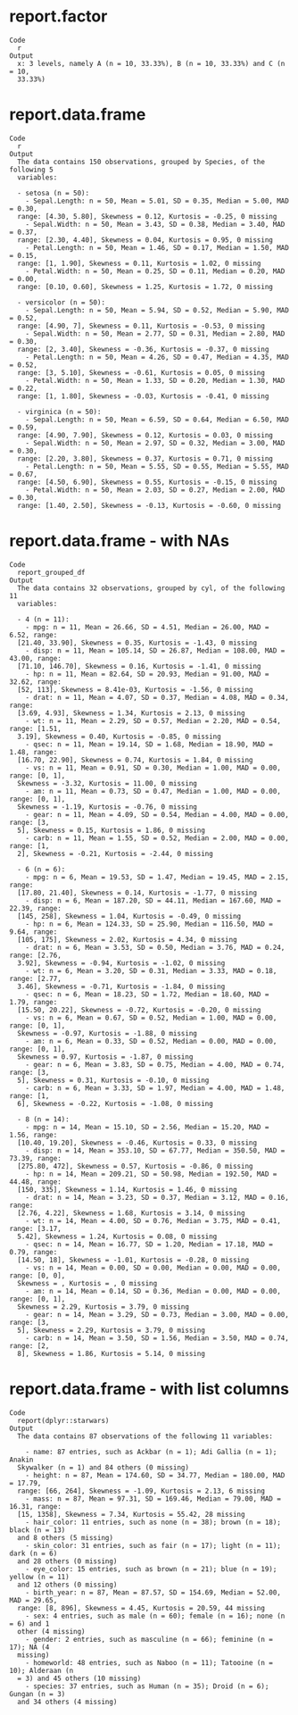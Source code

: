 # report.factor

    Code
      r
    Output
      x: 3 levels, namely A (n = 10, 33.33%), B (n = 10, 33.33%) and C (n = 10,
      33.33%)

# report.data.frame

    Code
      r
    Output
      The data contains 150 observations, grouped by Species, of the following 5
      variables:
      
      - setosa (n = 50):
        - Sepal.Length: n = 50, Mean = 5.01, SD = 0.35, Median = 5.00, MAD = 0.30,
      range: [4.30, 5.80], Skewness = 0.12, Kurtosis = -0.25, 0 missing
        - Sepal.Width: n = 50, Mean = 3.43, SD = 0.38, Median = 3.40, MAD = 0.37,
      range: [2.30, 4.40], Skewness = 0.04, Kurtosis = 0.95, 0 missing
        - Petal.Length: n = 50, Mean = 1.46, SD = 0.17, Median = 1.50, MAD = 0.15,
      range: [1, 1.90], Skewness = 0.11, Kurtosis = 1.02, 0 missing
        - Petal.Width: n = 50, Mean = 0.25, SD = 0.11, Median = 0.20, MAD = 0.00,
      range: [0.10, 0.60], Skewness = 1.25, Kurtosis = 1.72, 0 missing
      
      - versicolor (n = 50):
        - Sepal.Length: n = 50, Mean = 5.94, SD = 0.52, Median = 5.90, MAD = 0.52,
      range: [4.90, 7], Skewness = 0.11, Kurtosis = -0.53, 0 missing
        - Sepal.Width: n = 50, Mean = 2.77, SD = 0.31, Median = 2.80, MAD = 0.30,
      range: [2, 3.40], Skewness = -0.36, Kurtosis = -0.37, 0 missing
        - Petal.Length: n = 50, Mean = 4.26, SD = 0.47, Median = 4.35, MAD = 0.52,
      range: [3, 5.10], Skewness = -0.61, Kurtosis = 0.05, 0 missing
        - Petal.Width: n = 50, Mean = 1.33, SD = 0.20, Median = 1.30, MAD = 0.22,
      range: [1, 1.80], Skewness = -0.03, Kurtosis = -0.41, 0 missing
      
      - virginica (n = 50):
        - Sepal.Length: n = 50, Mean = 6.59, SD = 0.64, Median = 6.50, MAD = 0.59,
      range: [4.90, 7.90], Skewness = 0.12, Kurtosis = 0.03, 0 missing
        - Sepal.Width: n = 50, Mean = 2.97, SD = 0.32, Median = 3.00, MAD = 0.30,
      range: [2.20, 3.80], Skewness = 0.37, Kurtosis = 0.71, 0 missing
        - Petal.Length: n = 50, Mean = 5.55, SD = 0.55, Median = 5.55, MAD = 0.67,
      range: [4.50, 6.90], Skewness = 0.55, Kurtosis = -0.15, 0 missing
        - Petal.Width: n = 50, Mean = 2.03, SD = 0.27, Median = 2.00, MAD = 0.30,
      range: [1.40, 2.50], Skewness = -0.13, Kurtosis = -0.60, 0 missing

# report.data.frame - with NAs

    Code
      report_grouped_df
    Output
      The data contains 32 observations, grouped by cyl, of the following 11
      variables:
      
      - 4 (n = 11):
        - mpg: n = 11, Mean = 26.66, SD = 4.51, Median = 26.00, MAD = 6.52, range:
      [21.40, 33.90], Skewness = 0.35, Kurtosis = -1.43, 0 missing
        - disp: n = 11, Mean = 105.14, SD = 26.87, Median = 108.00, MAD = 43.00, range:
      [71.10, 146.70], Skewness = 0.16, Kurtosis = -1.41, 0 missing
        - hp: n = 11, Mean = 82.64, SD = 20.93, Median = 91.00, MAD = 32.62, range:
      [52, 113], Skewness = 8.41e-03, Kurtosis = -1.56, 0 missing
        - drat: n = 11, Mean = 4.07, SD = 0.37, Median = 4.08, MAD = 0.34, range:
      [3.69, 4.93], Skewness = 1.34, Kurtosis = 2.13, 0 missing
        - wt: n = 11, Mean = 2.29, SD = 0.57, Median = 2.20, MAD = 0.54, range: [1.51,
      3.19], Skewness = 0.40, Kurtosis = -0.85, 0 missing
        - qsec: n = 11, Mean = 19.14, SD = 1.68, Median = 18.90, MAD = 1.48, range:
      [16.70, 22.90], Skewness = 0.74, Kurtosis = 1.84, 0 missing
        - vs: n = 11, Mean = 0.91, SD = 0.30, Median = 1.00, MAD = 0.00, range: [0, 1],
      Skewness = -3.32, Kurtosis = 11.00, 0 missing
        - am: n = 11, Mean = 0.73, SD = 0.47, Median = 1.00, MAD = 0.00, range: [0, 1],
      Skewness = -1.19, Kurtosis = -0.76, 0 missing
        - gear: n = 11, Mean = 4.09, SD = 0.54, Median = 4.00, MAD = 0.00, range: [3,
      5], Skewness = 0.15, Kurtosis = 1.86, 0 missing
        - carb: n = 11, Mean = 1.55, SD = 0.52, Median = 2.00, MAD = 0.00, range: [1,
      2], Skewness = -0.21, Kurtosis = -2.44, 0 missing
      
      - 6 (n = 6):
        - mpg: n = 6, Mean = 19.53, SD = 1.47, Median = 19.45, MAD = 2.15, range:
      [17.80, 21.40], Skewness = 0.14, Kurtosis = -1.77, 0 missing
        - disp: n = 6, Mean = 187.20, SD = 44.11, Median = 167.60, MAD = 22.39, range:
      [145, 258], Skewness = 1.04, Kurtosis = -0.49, 0 missing
        - hp: n = 6, Mean = 124.33, SD = 25.90, Median = 116.50, MAD = 9.64, range:
      [105, 175], Skewness = 2.02, Kurtosis = 4.34, 0 missing
        - drat: n = 6, Mean = 3.53, SD = 0.50, Median = 3.76, MAD = 0.24, range: [2.76,
      3.92], Skewness = -0.94, Kurtosis = -1.02, 0 missing
        - wt: n = 6, Mean = 3.20, SD = 0.31, Median = 3.33, MAD = 0.18, range: [2.77,
      3.46], Skewness = -0.71, Kurtosis = -1.84, 0 missing
        - qsec: n = 6, Mean = 18.23, SD = 1.72, Median = 18.60, MAD = 1.79, range:
      [15.50, 20.22], Skewness = -0.72, Kurtosis = -0.20, 0 missing
        - vs: n = 6, Mean = 0.67, SD = 0.52, Median = 1.00, MAD = 0.00, range: [0, 1],
      Skewness = -0.97, Kurtosis = -1.88, 0 missing
        - am: n = 6, Mean = 0.33, SD = 0.52, Median = 0.00, MAD = 0.00, range: [0, 1],
      Skewness = 0.97, Kurtosis = -1.87, 0 missing
        - gear: n = 6, Mean = 3.83, SD = 0.75, Median = 4.00, MAD = 0.74, range: [3,
      5], Skewness = 0.31, Kurtosis = -0.10, 0 missing
        - carb: n = 6, Mean = 3.33, SD = 1.97, Median = 4.00, MAD = 1.48, range: [1,
      6], Skewness = -0.22, Kurtosis = -1.08, 0 missing
      
      - 8 (n = 14):
        - mpg: n = 14, Mean = 15.10, SD = 2.56, Median = 15.20, MAD = 1.56, range:
      [10.40, 19.20], Skewness = -0.46, Kurtosis = 0.33, 0 missing
        - disp: n = 14, Mean = 353.10, SD = 67.77, Median = 350.50, MAD = 73.39, range:
      [275.80, 472], Skewness = 0.57, Kurtosis = -0.86, 0 missing
        - hp: n = 14, Mean = 209.21, SD = 50.98, Median = 192.50, MAD = 44.48, range:
      [150, 335], Skewness = 1.14, Kurtosis = 1.46, 0 missing
        - drat: n = 14, Mean = 3.23, SD = 0.37, Median = 3.12, MAD = 0.16, range:
      [2.76, 4.22], Skewness = 1.68, Kurtosis = 3.14, 0 missing
        - wt: n = 14, Mean = 4.00, SD = 0.76, Median = 3.75, MAD = 0.41, range: [3.17,
      5.42], Skewness = 1.24, Kurtosis = 0.08, 0 missing
        - qsec: n = 14, Mean = 16.77, SD = 1.20, Median = 17.18, MAD = 0.79, range:
      [14.50, 18], Skewness = -1.01, Kurtosis = -0.28, 0 missing
        - vs: n = 14, Mean = 0.00, SD = 0.00, Median = 0.00, MAD = 0.00, range: [0, 0],
      Skewness = , Kurtosis = , 0 missing
        - am: n = 14, Mean = 0.14, SD = 0.36, Median = 0.00, MAD = 0.00, range: [0, 1],
      Skewness = 2.29, Kurtosis = 3.79, 0 missing
        - gear: n = 14, Mean = 3.29, SD = 0.73, Median = 3.00, MAD = 0.00, range: [3,
      5], Skewness = 2.29, Kurtosis = 3.79, 0 missing
        - carb: n = 14, Mean = 3.50, SD = 1.56, Median = 3.50, MAD = 0.74, range: [2,
      8], Skewness = 1.86, Kurtosis = 5.14, 0 missing

# report.data.frame - with list columns

    Code
      report(dplyr::starwars)
    Output
      The data contains 87 observations of the following 11 variables:
      
        - name: 87 entries, such as Ackbar (n = 1); Adi Gallia (n = 1); Anakin
      Skywalker (n = 1) and 84 others (0 missing)
        - height: n = 87, Mean = 174.60, SD = 34.77, Median = 180.00, MAD = 17.79,
      range: [66, 264], Skewness = -1.09, Kurtosis = 2.13, 6 missing
        - mass: n = 87, Mean = 97.31, SD = 169.46, Median = 79.00, MAD = 16.31, range:
      [15, 1358], Skewness = 7.34, Kurtosis = 55.42, 28 missing
        - hair_color: 11 entries, such as none (n = 38); brown (n = 18); black (n = 13)
      and 8 others (5 missing)
        - skin_color: 31 entries, such as fair (n = 17); light (n = 11); dark (n = 6)
      and 28 others (0 missing)
        - eye_color: 15 entries, such as brown (n = 21); blue (n = 19); yellow (n = 11)
      and 12 others (0 missing)
        - birth_year: n = 87, Mean = 87.57, SD = 154.69, Median = 52.00, MAD = 29.65,
      range: [8, 896], Skewness = 4.45, Kurtosis = 20.59, 44 missing
        - sex: 4 entries, such as male (n = 60); female (n = 16); none (n = 6) and 1
      other (4 missing)
        - gender: 2 entries, such as masculine (n = 66); feminine (n = 17); NA (4
      missing)
        - homeworld: 48 entries, such as Naboo (n = 11); Tatooine (n = 10); Alderaan (n
      = 3) and 45 others (10 missing)
        - species: 37 entries, such as Human (n = 35); Droid (n = 6); Gungan (n = 3)
      and 34 others (4 missing)

